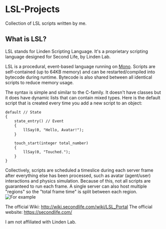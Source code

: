 # LSL-Projects
Collection of LSL scripts written by me.

## What is LSL?
LSL stands for Linden Scripting Language. It's a proprietary scripting language designed for Second Life, by Linden Lab.

LSL is a procedural, event-based language running on [Mono](https://www.mono-project.com/). Scripts are self-contained (up to 64KB memory) and can be restarted/compiled into bytecode during runtime. Bytecode is also shared between all identical scripts to reduce memory usage.

The syntax is simple and similar to the C-family. It doesn't have classes but it does have dynamic lists that can contain mixed types. Here is the default script that is created every time you add a new script to an object:
```
default // State
{
    state_entry() // Event
    {
        llSay(0, "Hello, Avatar!");
    }

    touch_start(integer total_number)
    {
        llSay(0, "Touched.");
    }
}
```

Collectively, scripts are scheduled a timeslice during each server frame after everything else has been processed, such as avatar (agent/user) interactions and physics simulation. Because of this, not all scripts are guaranteed to run each frame. A single server can also host multiple "regions" so the "total frame time" is split between each region.
![For example](http://puu.sh/FGByP/b7d4377d1e.png)

The official Wiki: http://wiki.secondlife.com/wiki/LSL_Portal
The official website: https://secondlife.com/

I am not affiliated with Linden Lab.
